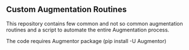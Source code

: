 ## Custom Augmentation Routines

This repository contains few common and not so common augmentation routines and a script to automate the entire Augmentation process.

The code requires Augmentor package (pip install -U Augmentor)
